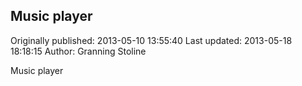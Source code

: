 ## Music player 
Originally published: 2013-05-10 13:55:40 
Last updated: 2013-05-18 18:18:15 
Author: Granning Stoline 
 
Music player